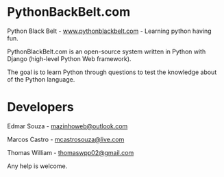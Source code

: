 # PythonBackBelt.com
Python Black Belt - www.pythonblackbelt.com - Learning python having fun.

PythonBlackBelt.com is an open-source system written in Python with Django (high-level Python Web framework).

The goal is to learn Python through questions to test the knowledge about of the Python language.

# Developers

Edmar Souza - mazinhoweb@outlook.com

Marcos Castro - mcastrosouza@live.com

Thomas William - thomaswpp02@gmail.com

Any help is welcome.
